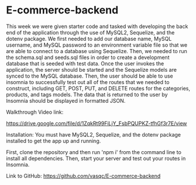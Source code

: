 # E-commerce-backend


This week we were given starter code and tasked with developing the back end of the application through the use of MySQL2, Sequelize, and the dotenv package. We first needed to add our database name, MySQL username, and MySQL password to an environment variable file so that we are able to connect to a database using Sequelize. Then, we needed to run the schema.sql and seeds.sql files in order to create a development database that is seeded with test data. Once the user invokes the application, the server should be started and the Sequelize models are synced to the MySQL database. Then, the user should be able to use insomnia to successfully test out all of the routes that we needed to construct, including GET, POST, PUT, and DELETE routes for the categories, products, and tags models. The data that is returned to the user by Insomnia should be displayed in formatted JSON.



Walkthrough Video link:

https://drive.google.com/file/d/1ZqkRt99FiLjY_FsbPQUPKZ-tfhGf3r7E/view


Installation:
You must have MySQL2, Sequelize, and the dotenv package installed to get the app up and running.

First, clone the repository and then run 'npm i' from the command line to install all dependencies. Then, start your server and test out your routes in Insomnia.


Link to GitHub: https://github.com/vasqc/E-commerce-backend